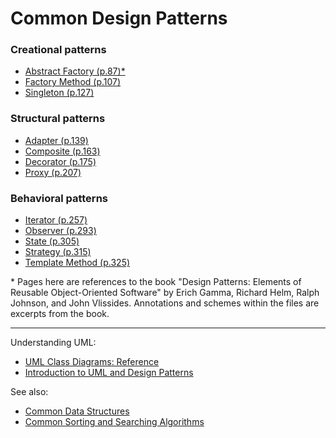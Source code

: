 # Common Design Patterns

<!-- [12/23] -->

### Creational patterns

<!-- [3/5] -->

- [Abstract Factory (p.87)*](./creational-patterns/AbstractFactory/AbstractFactory.ts)
- [Factory Method (p.107)](./creational-patterns/FactoryMethod/FactoryMethod.ts)
- [Singleton (p.127)](./creational-patterns/Singleton/Singleton.ts)

### Structural patterns

<!-- [4/7] -->

- [Adapter (p.139)](./structural-patterns/Adapter/Adapter.ts)
- [Composite (p.163)](./structural-patterns/Composite/Composite.ts)
- [Decorator (p.175)](./structural-patterns/Decorator/Decorator.ts)
- [Proxy (p.207)](./structural-patterns/Proxy/Proxy.ts)

### Behavioral patterns

<!-- [5/11] -->

- [Iterator (p.257)](./behavioral-patterns/Iterator/Iterator.ts)
- [Observer (p.293)](./behavioral-patterns/Observer/Observer.ts)
- [State (p.305)](./behavioral-patterns/State/State.ts)
- [Strategy (p.315)](./behavioral-patterns/Strategy/Strategy.ts)
- [Template Method (p.325)](./behavioral-patterns/TemplateMethod/TemplateMethod.ts)

<!--
Interesting patterns

- Facade
- Command
- Compound
-->

\* Pages here are references to the book "Design Patterns: Elements of Reusable Object-Oriented Software" by Erich Gamma, Richard Helm, Ralph Johnson, and John Vlissides. Annotations and schemes within the files are excerpts from the book.

---

Understanding UML:
- [UML Class Diagrams: Reference](https://learn.microsoft.com/en-us/previous-versions/visualstudio/visual-studio-2015/modeling/uml-class-diagrams-reference)
- [Introduction to UML and Design Patterns](https://www.ida.liu.se/~chrke55/courses/SWE/intro-uml-designpatterns)

See also:
- [Common Data Structures](https://github.com/stuymedova/common-data-structures)
- [Common Sorting and Searching Algorithms](https://github.com/stuymedova/common-sorting-and-searching-algorithms)
